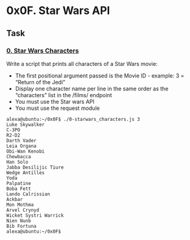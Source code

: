 # 0x0F. Star Wars API

## Task
### [0. Star Wars Characters](./0-starwars_characters.js)
Write a script that prints all characters of a Star Wars movie:

 -   The first positional argument passed is the Movie ID - example: 3 = “Return of the Jedi”
 -   Display one character name per line in the same order as the “characters” list in the /films/ endpoint
 -   You must use the Star wars API
 -   You must use the request module
```
alexa@ubuntu:~/0x0F$ ./0-starwars_characters.js 3
Luke Skywalker
C-3PO
R2-D2
Darth Vader
Leia Organa
Obi-Wan Kenobi
Chewbacca
Han Solo
Jabba Desilijic Tiure
Wedge Antilles
Yoda
Palpatine
Boba Fett
Lando Calrissian
Ackbar
Mon Mothma
Arvel Crynyd
Wicket Systri Warrick
Nien Nunb
Bib Fortuna
alexa@ubuntu:~/0x0F$ 
```
